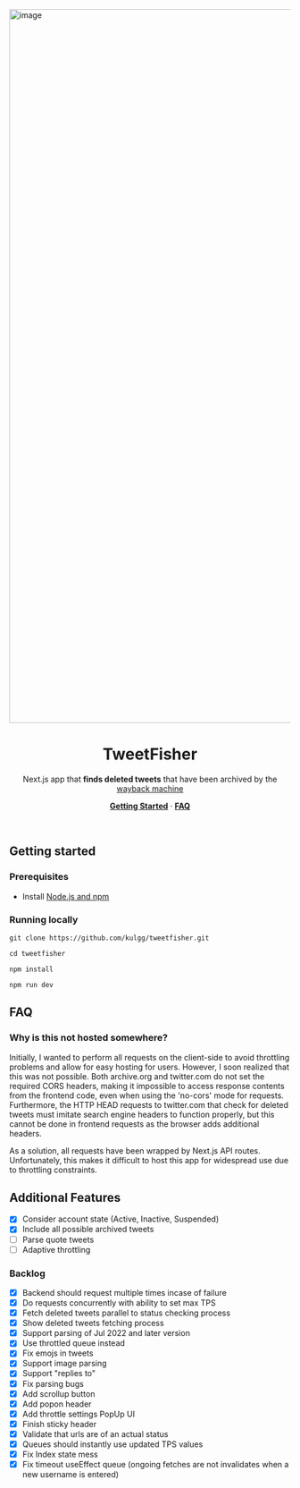 <img width="1277" alt="image" src="https://user-images.githubusercontent.com/75735874/218157255-a2a5d6ae-f871-41c0-95de-76b7956fd6a0.png">

<h1 align="center">TweetFisher</h1>

<p align="center">
    Next.js app that <b>finds deleted tweets</b> that have been archived by the <a href="https://web.archive.org/">wayback machine</a>
</p>

<p align="center">
  <a href="#getting-started"><strong>Getting Started</strong></a> ·
  <a href="#faq"><strong>FAQ</strong></a>
</p>
<br/>

## Getting started

### Prerequisites

- Install [Node.js and npm](https://nodejs.org/en/download/)

### Running locally

```
git clone https://github.com/kulgg/tweetfisher.git
```

```
cd tweetfisher
```

```
npm install
```

```
npm run dev
```

## FAQ

### Why is this not hosted somewhere?

Initially, I wanted to perform all requests on the client-side to avoid throttling problems and allow for easy hosting for users. However, I soon realized that this was not possible. Both archive.org and twitter.com do not set the required CORS headers, making it impossible to access response contents from the frontend code, even when using the 'no-cors' mode for requests. Furthermore, the HTTP HEAD requests to twitter.com that check for deleted tweets must imitate search engine headers to function properly, but this cannot be done in frontend requests as the browser adds additional headers.

As a solution, all requests have been wrapped by Next.js API routes. Unfortunately, this makes it difficult to host this app for widespread use due to throttling constraints.

## Additional Features

- [x] Consider account state (Active, Inactive, Suspended)
- [x] Include all possible archived tweets
- [ ] Parse quote tweets
- [ ] Adaptive throttling

### Backlog

- [x] Backend should request multiple times incase of failure
- [x] Do requests concurrently with ability to set max TPS
- [x] Fetch deleted tweets parallel to status checking process
- [x] Show deleted tweets fetching process
- [x] Support parsing of Jul 2022 and later version
- [x] Use throttled queue instead
- [x] Fix emojs in tweets
- [x] Support image parsing
- [x] Support "replies to"
- [x] Fix parsing bugs
- [x] Add scrollup button
- [x] Add popon header
- [x] Add throttle settings PopUp UI
- [x] Finish sticky header
- [x] Validate that urls are of an actual status
- [x] Queues should instantly use updated TPS values
- [x] Fix Index state mess
- [x] Fix timeout useEffect queue (ongoing fetches are not invalidates when a new username is entered)
